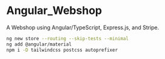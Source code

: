 # Angular_Webshop
A Webshop  using Angular/TypeScript, Express.js, and Stripe.


```bash
ng new store --routing --skip-tests --minimal
ng add @angular/material
npm i -D tailwindcss postcss autoprefixer
```
